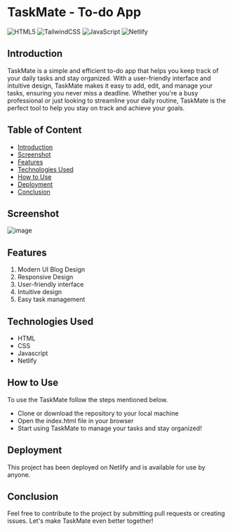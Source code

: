 # TaskMate - To-do App

![HTML5](https://img.shields.io/badge/html5-%23E34F26.svg?style=for-the-badge&logo=html5&logoColor=white)
![TailwindCSS](https://img.shields.io/badge/tailwindcss-%2338B2AC.svg?style=for-the-badge&logo=tailwind-css&logoColor=white)
![JavaScript](https://img.shields.io/badge/javascript-%23323330.svg?style=for-the-badge&logo=javascript&logoColor=%23F7DF1E)
![Netlify](https://img.shields.io/badge/netlify-%23000000.svg?style=for-the-badge&logo=netlify&logoColor=#00C7B7)

## Introduction
TaskMate is a simple and efficient to-do app that helps you keep track of your daily tasks and stay organized. With a user-friendly interface and intuitive design, TaskMate makes it easy to add, edit, and manage your tasks, ensuring you never miss a deadline. Whether you're a busy professional or just looking to streamline your daily routine, TaskMate is the perfect tool to help you stay on track and achieve your goals.

## Table of Content
  * [Introduction](#introduction)
  * [Screenshot](#screenshot)
  * [Features](#features)
  * [Technologies Used](#technologies-used)
  * [How to Use](#how-to-use)
  * [Deployment](#deployment)
  * [Conclusion](#conclusion)

## Screenshot
![image](https://user-images.githubusercontent.com/106135144/216613252-034d9a2e-0c0a-4c81-aaac-d0f4297a997b.png)

## Features
1. Modern UI Blog Design
2. Responsive Design
3. User-friendly interface
4. Intuitive design
5. Easy task management

## Technologies Used
- HTML
- CSS
- Javascript
- Netlify

## How to Use
To use the TaskMate follow the steps mentioned below.
- Clone or download the repository to your local machine
- Open the index.html file in your browser
- Start using TaskMate to manage your tasks and stay organized!

## Deployment
This project has been deployed on Netlify and is available for use by anyone.

## Conclusion
Feel free to contribute to the project by submitting pull requests or creating issues. Let's make TaskMate even better together!

